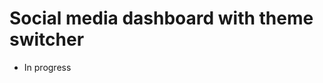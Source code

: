 # Social media dashboard with theme switcher

- In progress

<!-- :heavy_check_mark: This is a solution to the [Social media dashboard with theme switcher challenge on Frontend Mentor](https://www.frontendmentor.io/challenges/social-media-dashboard-with-theme-switcher-6oY8ozp_H). 

Frontend Mentor challenges help you improve your coding skills by building realistic projects. 

## Overview

### The challenge

Users should be able to:

- View the optimal layout for the site depending on their device's screen size
- See hover states for all interactive elements on the page
- Toggle color theme to their preference

### Screenshot

<img src="./design/desktop-preview.jpg" alt="screenshot" width="400"/>
  
### Links

- Live Site URL: [https://dewslyse.github.io/FEM_Solutions/social-media-dashboard/](https://dewslyse.github.io/FEM_Solutions/social-media-dashboard/)
- Solution URL: [https://github.com/dewslyse/FEM_Solutions/tree/main/social-media-dashboard](https://github.com/dewslyse/FEM_Solutions/tree/main/social-media-dashboard)
- View [solution on Frontend mentor]() :fire:

### Built with

- Semantic HTML5 markup
- SASS
- Flexbox
- CSS Grid
- Mobile-first workflow -->
